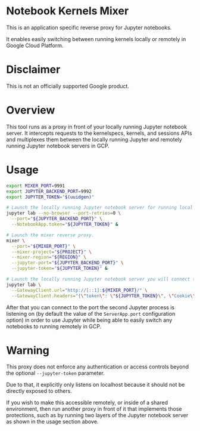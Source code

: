 # Notebook Kernels Mixer

This is an application specific reverse proxy for Jupyter notebooks.

It enables easily switching between running kernels locally or remotely in
Google Cloud Platform.

# Disclaimer

This is not an officially supported Google product.

# Overview

This tool runs as a proxy in front of your locally running Jupyter notebook
server. It intercepts requests to the kernelspecs, kernels, and sessions APIs
and multiplexes them between the locally running Jupyter and remotely running
Jupyter notebook servers in GCP.

# Usage

```sh
export MIXER_PORT=9991
export JUPYTER_BACKEND_PORT=9992
export JUPYTER_TOKEN="$(uuidgen)"

# Launch the locally running Jupyter notebook server for running local kernels.
jupyter lab --no-browser --port-retries=0 \
  --port="${JUPYTER_BACKEND_PORT}" \
  --NotebookApp.token="${JUPYTER_TOKEN}" &

# Launch the mixer reverse proxy.
mixer \
  --port="${MIXER_PORT}" \
  --mixer-project="${PROJECT}" \
  --mixer-region="${REGION}" \
  --jupyter-port="${JUPYTER_BACKEND_PORT}" \
  --jupyter-token="${JUPYTER_TOKEN}" &

# Launch the locally running Jupyter notebook server you will connect to...
jupyter lab \
  --GatewayClient.url="http://[::1]:${MIXER_PORT}/" \
  --GatewayClient.headers="{\"token\": \"${JUPYTER_TOKEN}\", \"Cookie\": \"_xsrf=XSRF\", \"X-XSRFToken\": \"XSRF\"}"
```

After that you can connect to the port the second Jupyter process is listening
on (by default the value of the `ServerApp.port` configuration option) in order
to use Jupyter while being able to easily switch any notebooks to running
remotely in GCP.

# Warning

This proxy does not enforce any authentication or access controls beyond the
optional `--jupyter-token` parameter.

Due to that, it explicitly only listens on localhost because it should not be
directly exposed to others.

If you wish to make this accessible remotely, or inside of a shared environment,
then run another proxy in front of it that implements those protections, such
as by running two layers of the Jupyter notebook server as shown in the usage
section above.